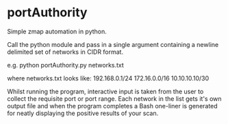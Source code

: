 portAuthority
=============
Simple zmap automation in python.

Call the python module and pass in a single argument containing a newline delimited set of networks in CIDR format.

e.g. python portAuthority.py networks.txt

where networks.txt looks like:
192.168.0.1/24
172.16.0.0/16
10.10.10.10/30

Whilst running the program, interactive input is taken from the user to collect the requisite port or port range. Each network in the list gets it's own output file and when the program completes a Bash one-liner is generated for neatly displaying the positive results of your scan.
